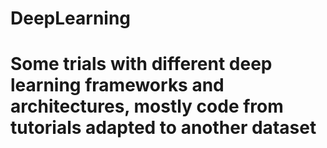 # DeepLearning
# Some trials with different deep learning frameworks and architectures, mostly code from tutorials adapted to another dataset
